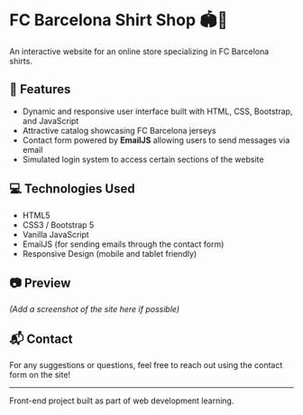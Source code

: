# FC Barcelona Shirt Shop 🏟️👕

An interactive website for an online store specializing in FC Barcelona shirts.

## 🚀 Features

- Dynamic and responsive user interface built with HTML, CSS, Bootstrap, and JavaScript
- Attractive catalog showcasing FC Barcelona jerseys
- Contact form powered by **EmailJS** allowing users to send messages via email
- Simulated login system to access certain sections of the website

## 💻 Technologies Used

- HTML5  
- CSS3 / Bootstrap 5  
- Vanilla JavaScript  
- EmailJS (for sending emails through the contact form)  
- Responsive Design (mobile and tablet friendly)

## 📷 Preview

*(Add a screenshot of the site here if possible)*

## 📬 Contact

For any suggestions or questions, feel free to reach out using the contact form on the site!

---

Front-end project built as part of web development learning.
